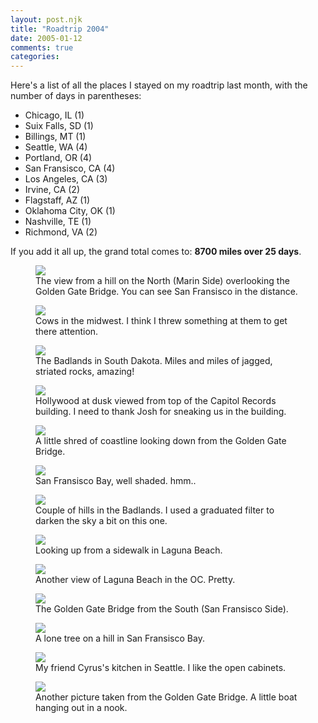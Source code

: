 ```yaml
---
layout: post.njk
title: "Roadtrip 2004"
date: 2005-01-12
comments: true
categories:
---
```

Here's a list of all the places I stayed on my roadtrip last month, with the number of days in parentheses:

*   Chicago, IL (1)
*   Suix Falls, SD (1)
*   Billings, MT (1)
*   Seattle, WA (4)
*   Portland, OR (4)
*   San Fransisco, CA (4)
*   Los Angeles, CA (3)
*   Irvine, CA (2)
*   Flagstaff, AZ (1)
*   Oklahoma City, OK (1)
*   Nashville, TE (1)
*   Richmond, VA (2)

If you add it all up, the grand total comes to: **8700 miles over 25 days**.

<figure class="figure">
  <img src="/media/posts/roadtrip-2004/trip01.jpg" />
  <figcaption class="figure__caption">The view from a hill on the North (Marin Side) overlooking the Golden Gate Bridge. You can see San Fransisco in the distance.</figcaption>
</figure>

<figure class="figure">
  <img src="/media/posts/roadtrip-2004/trip03.jpg" />
  <figcaption class="figure__caption">Cows in the midwest. I think I threw something at them to get there attention.</figcaption>
</figure>

<figure class="figure">
  <img src="/media/posts/roadtrip-2004/trip05.jpg" />
  <figcaption class="figure__caption">The Badlands in South Dakota. Miles and miles of jagged, striated rocks, amazing!</figcaption>
</figure>

<figure class="figure">
  <img src="/media/posts/roadtrip-2004/trip06.jpg" />
  <figcaption class="figure__caption">Hollywood at dusk viewed from top of the Capitol Records building. I need to thank Josh for sneaking us in the building.</figcaption>
</figure>

<figure class="figure">
  <img src="/media/posts/roadtrip-2004/trip08.jpg" />
  <figcaption class="figure__caption">A little shred of coastline looking down from the Golden Gate Bridge.</figcaption>
</figure>

<figure class="figure">
  <img src="/media/posts/roadtrip-2004/trip10.jpg" />
  <figcaption class="figure__caption">San Fransisco Bay, well shaded. hmm..</figcaption>
</figure>

<figure class="figure">
  <img src="/media/posts/roadtrip-2004/trip12.jpg" />
  <figcaption class="figure__caption">Couple of hills in the Badlands. I used a graduated filter to darken the sky a bit on this one.</figcaption>
</figure>

<figure class="figure">
  <img src="/media/posts/roadtrip-2004/trip02.jpg" />
  <figcaption class="figure__caption">Looking up from a sidewalk in Laguna Beach.</figcaption>
</figure>

<figure class="figure">
  <img src="/media/posts/roadtrip-2004/trip04.jpg" />
  <figcaption class="figure__caption">Another view of Laguna Beach in the OC. Pretty.</figcaption>
</figure>

<figure class="figure">
  <img src="/media/posts/roadtrip-2004/trip07.jpg" />
  <figcaption class="figure__caption">The Golden Gate Bridge from the South (San Fransisco Side).</figcaption>
</figure>

<figure class="figure">
  <img src="/media/posts/roadtrip-2004/trip09.jpg" />
  <figcaption class="figure__caption">A lone tree on a hill in San Fransisco Bay.</figcaption>
</figure>

<figure class="figure">
  <img src="/media/posts/roadtrip-2004/trip11.jpg" />
  <figcaption class="figure__caption">My friend Cyrus's kitchen in Seattle. I like the open cabinets.</figcaption>
</figure>

<figure class="figure">
  <img src="/media/posts/roadtrip-2004/trip13.jpg" />
  <figcaption class="figure__caption">Another picture taken from the Golden Gate Bridge. A little boat hanging out in a nook.</figcaption>
</figure>
